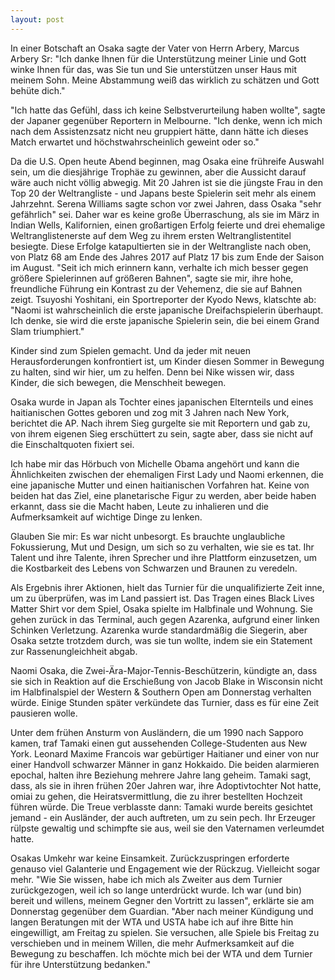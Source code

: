 ```yaml
---
layout: post
---
```

In einer Botschaft an Osaka sagte der Vater von Herrn Arbery, Marcus Arbery Sr: "Ich danke Ihnen für die Unterstützung meiner Linie und Gott winke Ihnen für das, was Sie tun und Sie unterstützen unser Haus mit meinem Sohn. Meine Abstammung weiß das wirklich zu schätzen und Gott behüte dich."

"Ich hatte das Gefühl, dass ich keine Selbstverurteilung haben wollte", sagte der Japaner gegenüber Reportern in Melbourne. "Ich denke, wenn ich mich nach dem Assistenzsatz nicht neu gruppiert hätte, dann hätte ich dieses Match erwartet und höchstwahrscheinlich geweint oder so."

Da die U.S. Open heute Abend beginnen, mag Osaka eine frühreife Auswahl sein, um die diesjährige Trophäe zu gewinnen, aber die Aussicht darauf wäre auch nicht völlig abwegig. Mit 20 Jahren ist sie die jüngste Frau in den Top 20 der Weltrangliste - und Japans beste Spielerin seit mehr als einem Jahrzehnt. Serena Williams sagte schon vor zwei Jahren, dass Osaka "sehr gefährlich" sei. Daher war es keine große Überraschung, als sie im März in Indian Wells, Kalifornien, einen großartigen Erfolg feierte und drei ehemalige Weltranglistenerste auf dem Weg zu ihrem ersten Weltranglistentitel besiegte. Diese Erfolge katapultierten sie in der Weltrangliste nach oben, von Platz 68 am Ende des Jahres 2017 auf Platz 17 bis zum Ende der Saison im August. "Seit ich mich erinnern kann, verhalte ich mich besser gegen größere Spielerinnen auf größeren Bahnen", sagte sie mir, ihre hohe, freundliche Führung ein Kontrast zu der Vehemenz, die sie auf Bahnen zeigt. Tsuyoshi Yoshitani, ein Sportreporter der Kyodo News, klatschte ab: "Naomi ist wahrscheinlich die erste japanische Dreifachspielerin überhaupt. Ich denke, sie wird die erste japanische Spielerin sein, die bei einem Grand Slam triumphiert."

Kinder sind zum Spielen gemacht. Und da jeder mit neuen Herausforderungen konfrontiert ist, um Kinder diesen Sommer in Bewegung zu halten, sind wir hier, um zu helfen. Denn bei Nike wissen wir, dass Kinder, die sich bewegen, die Menschheit bewegen.

Osaka wurde in Japan als Tochter eines japanischen Elternteils und eines haitianischen Gottes geboren und zog mit 3 Jahren nach New York, berichtet die AP. Nach ihrem Sieg gurgelte sie mit Reportern und gab zu, von ihrem eigenen Sieg erschüttert zu sein, sagte aber, dass sie nicht auf die Einschaltquoten fixiert sei.

Ich habe mir das Hörbuch von Michelle Obama angehört und kann die Ähnlichkeiten zwischen der ehemaligen First Lady und Naomi erkennen, die eine japanische Mutter und einen haitianischen Vorfahren hat. Keine von beiden hat das Ziel, eine planetarische Figur zu werden, aber beide haben erkannt, dass sie die Macht haben, Leute zu inhalieren und die Aufmerksamkeit auf wichtige Dinge zu lenken.

Glauben Sie mir: Es war nicht unbesorgt. Es brauchte unglaubliche Fokussierung, Mut und Design, um sich so zu verhalten, wie sie es tat. Ihr Talent und ihre Talente, ihren Sprecher und ihre Plattform einzusetzen, um die Kostbarkeit des Lebens von Schwarzen und Braunen zu veredeln.

Als Ergebnis ihrer Aktionen, hielt das Turnier für die unqualifizierte Zeit inne, um zu überprüfen, was im Land passiert ist. Das Tragen eines Black Lives Matter Shirt vor dem Spiel, Osaka spielte im Halbfinale und Wohnung. Sie gehen zurück in das Terminal, auch gegen Azarenka, aufgrund einer linken Schinken Verletzung. Azarenka wurde standardmäßig die Siegerin, aber Osaka setzte trotzdem durch, was sie tun wollte, indem sie ein Statement zur Rassenungleichheit abgab.

Naomi Osaka, die Zwei-Ära-Major-Tennis-Beschützerin, kündigte an, dass sie sich in Reaktion auf die Erschießung von Jacob Blake in Wisconsin nicht im Halbfinalspiel der Western & Southern Open am Donnerstag verhalten würde. Einige Stunden später verkündete das Turnier, dass es für eine Zeit pausieren wolle.

Unter dem frühen Ansturm von Ausländern, die um 1990 nach Sapporo kamen, traf Tamaki einen gut aussehenden College-Studenten aus New York. Leonard Maxime Francois war gebürtiger Haitianer und einer von nur einer Handvoll schwarzer Männer in ganz Hokkaido. Die beiden alarmieren epochal, halten ihre Beziehung mehrere Jahre lang geheim. Tamaki sagt, dass, als sie in ihren frühen 20er Jahren war, ihre Adoptivtochter Not hatte, omiai zu gehen, die Heiratsvermittlung, die zu ihrer bestellten Hochzeit führen würde. Die Treue verblasste dann: Tamaki wurde bereits gesichtet jemand - ein Ausländer, der auch auftreten, um zu sein pech. Ihr Erzeuger rülpste gewaltig und schimpfte sie aus, weil sie den Vaternamen verleumdet hatte.

Osakas Umkehr war keine Einsamkeit. Zurückzuspringen erforderte genauso viel Galanterie und Engagement wie der Rückzug. Vielleicht sogar mehr. "Wie Sie wissen, habe ich mich als Zweiter aus dem Turnier zurückgezogen, weil ich so lange unterdrückt wurde. Ich war (und bin) bereit und willens, meinem Gegner den Vortritt zu lassen", erklärte sie am Donnerstag gegenüber dem Guardian. "Aber nach meiner Kündigung und langen Beratungen mit der WTA und USTA habe ich auf ihre Bitte hin eingewilligt, am Freitag zu spielen. Sie versuchen, alle Spiele bis Freitag zu verschieben und in meinem Willen, die mehr Aufmerksamkeit auf die Bewegung zu beschaffen. Ich möchte mich bei der WTA und dem Turnier für ihre Unterstützung bedanken."